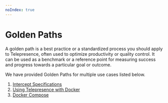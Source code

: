 ```yaml
---
noIndex: true
---
```


# Golden Paths

A golden path is a best practice or a standardized process you should apply to Telepresence, often used to optimize productivity or quality control. It can be used as a benchmark or a reference point for measuring success and progress towards a particular goal or outcome.

We have provided Golden Paths for multiple use cases listed below.

1. [Intercept Specifications](intercept-specifications.md)
2. [Using Telepresence with Docker](docker-mode.md)
3. [Docker Compose](docker-compose-integration.md)
